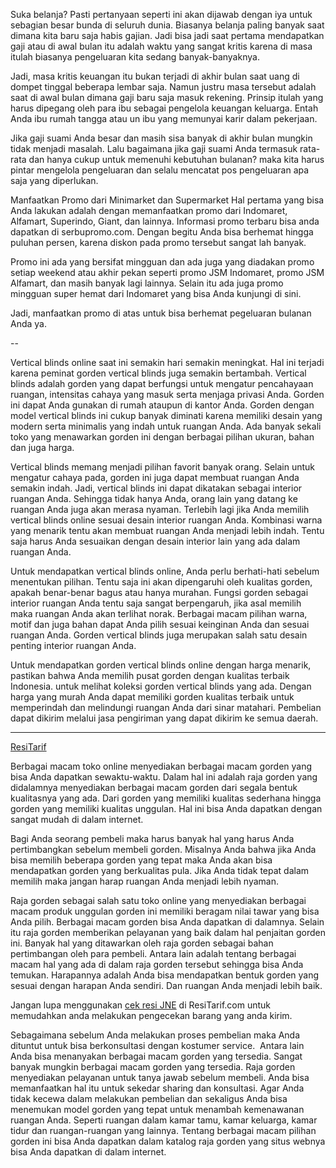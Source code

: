 Suka belanja? Pasti pertanyaan seperti ini akan dijawab dengan iya untuk sebagian besar bunda di seluruh dunia. Biasanya belanja paling banyak saat dimana kita baru saja habis gajian. Jadi bisa jadi saat pertama mendapatkan gaji atau di awal bulan itu adalah waktu yang sangat kritis karena di masa itulah biasanya pengeluaran kita sedang banyak-banyaknya.

Jadi, masa kritis keuangan itu bukan terjadi di akhir bulan saat uang di dompet tinggal beberapa lembar saja. Namun justru masa tersebut adalah saat di awal bulan dimana gaji baru saja masuk rekening. Prinsip itulah yang harus dipegang oleh para ibu sebagai pengelola keuangan keluarga. Entah Anda ibu rumah tangga atau un ibu yang memunyai karir dalam pekerjaan.

Jika gaji suami Anda besar dan masih sisa banyak di akhir bulan mungkin tidak menjadi masalah. Lalu bagaimana jika gaji suami Anda termasuk rata-rata dan hanya cukup untuk memenuhi kebutuhan bulanan? maka kita harus pintar mengelola pengeluaran dan selalu mencatat pos pengeluaran apa saja yang diperlukan.

Manfaatkan Promo dari Minimarket dan Supermarket
Hal pertama yang bisa Anda lakukan adalah dengan memanfaatkan promo dari Indomaret, Alfamart, Superindo, Giant, dan lainnya. Informasi promo terbaru bisa anda dapatkan di serbupromo.com. Dengan begitu Anda bisa berhemat hingga puluhan persen, karena diskon pada promo tersebut sangat lah banyak.

Promo ini ada yang bersifat mingguan dan ada juga yang diadakan promo setiap weekend atau akhir pekan seperti promo JSM Indomaret, promo JSM Alfamart, dan masih banyak lagi lainnya. Selain itu ada juga promo mingguan super hemat dari Indomaret yang bisa Anda kunjungi di sini.

Jadi, manfaatkan promo di atas untuk bisa berhemat pegeluaran bulanan Anda ya.

--

Vertical blinds online saat ini semakin hari semakin meningkat. Hal ini terjadi karena peminat gorden vertical blinds juga semakin bertambah. Vertical blinds adalah gorden yang dapat berfungsi untuk mengatur pencahayaan ruangan, intensitas cahaya yang masuk serta menjaga privasi Anda. Gorden ini dapat Anda gunakan di rumah ataupun di kantor Anda. Gorden dengan model vertical blinds ini cukup banyak diminati karena memiliki desain yang modern serta minimalis yang indah untuk ruangan Anda. Ada banyak sekali toko yang menawarkan gorden ini dengan berbagai pilihan ukuran, bahan dan juga harga.

Vertical blinds memang menjadi pilihan favorit banyak orang. Selain untuk mengatur cahaya pada, gorden ini juga dapat membuat ruangan Anda semakin indah. Jadi, vertical blinds ini dapat dikatakan sebagai interior ruangan Anda. Sehingga tidak hanya Anda, orang lain yang datang ke ruangan Anda juga akan merasa nyaman. Terlebih lagi jika Anda memilih vertical blinds online sesuai desain interior ruangan Anda. Kombinasi warna yang menarik tentu akan membuat ruangan Anda menjadi lebih indah. Tentu saja harus Anda sesuaikan dengan desain interior lain yang ada dalam ruangan Anda.

Untuk mendapatkan vertical blinds online, Anda perlu berhati-hati sebelum menentukan pilihan. Tentu saja ini akan dipengaruhi oleh kualitas gorden, apakah benar-benar bagus atau hanya murahan. Fungsi gorden sebagai interior ruangan Anda tentu saja sangat berpengaruh, jika asal memilih maka ruangan Anda akan terlihat norak. Berbagai macam pilihan warna, motif dan juga bahan dapat Anda pilih sesuai keinginan Anda dan sesuai ruangan Anda. Gorden vertical blinds juga merupakan salah satu desain penting interior ruangan Anda.

Untuk mendapatkan gorden vertical blinds online dengan harga menarik, pastikan bahwa Anda memilih pusat gorden dengan kualitas terbaik Indonesia. untuk melihat koleksi gorden vertical blinds yang ada. Dengan harga yang murah Anda dapat memiliki gorden kualitas terbaik untuk memperindah dan melindungi ruangan Anda dari sinar matahari. Pembelian dapat dikirim melalui jasa pengiriman yang dapat dikirim ke semua daerah.

--- 
<a href='https://resitarif.com'>ResiTarif</a>

Berbagai macam toko online menyediakan berbagai macam gorden yang bisa Anda dapatkan sewaktu-waktu. Dalam hal ini adalah raja gorden yang didalamnya menyediakan berbagai macam gorden dari segala bentuk kualitasnya yang ada. Dari gorden yang memiliki kualitas sederhana hingga gorden yang memiliki kualitas unggulan. Hal ini bisa Anda dapatkan dengan sangat mudah di dalam internet.


Bagi Anda seorang pembeli maka harus banyak hal yang harus Anda pertimbangkan sebelum membeli gorden. Misalnya Anda bahwa jika Anda bisa memilih beberapa gorden yang tepat maka Anda akan bisa mendapatkan gorden yang berkualitas pula. Jika Anda tidak tepat dalam memilih maka jangan harap ruangan Anda menjadi lebih nyaman.

Raja gorden sebagai salah satu toko online yang menyediakan berbagai macam produk unggulan gorden ini memiliki beragam nilai tawar yang bisa Anda pilih. Berbagai macam gorden bisa Anda dapatkan di dalamnya. Selain itu raja gorden memberikan pelayanan yang baik dalam hal penjaitan gorden ini. Banyak hal yang ditawarkan oleh raja gorden sebagai bahan pertimbangan oleh para pembeli. Antara lain adalah tentang berbagai macam hal yang ada di dalam raja gorden tersebut sehingga bisa Anda temukan. Harapannya adalah Anda bisa mendapatkan bentuk gorden yang sesuai dengan harapan Anda sendiri. Dan ruangan Anda menjadi lebih baik.

Jangan lupa menggunakan <a href='https://resitarif.com/blog/3-cara-cek-resi-jne-di-resitarif-com-yang-akurat'>cek resi JNE</a> di ResiTarif.com untuk memudahkan anda melakukan pengecekan barang yang anda kirim.

Sebagaimana sebelum Anda melakukan proses pembelian maka Anda dituntut untuk bisa berkonsultasi dengan kostumer service.  Antara lain Anda bisa menanyakan berbagai macam gorden yang tersedia. Sangat banyak mungkin berbagai macam gorden yang tersedia. Raja gorden menyediakan pelayanan untuk tanya jawab sebelum membeli. Anda bisa memanfaatkan hal itu untuk sekedar sharing dan konsultasi. Agar Anda tidak kecewa dalam melakukan pembelian dan sekaligus Anda bisa menemukan model gorden yang tepat untuk menambah kemenawanan ruangan Anda. 
Seperti ruangan dalam kamar tamu, kamar keluarga, kamar tidur dan ruangan-ruangan yang lainnya. Tentang berbagai macam pilihan gorden ini bisa Anda dapatkan dalam katalog raja gorden yang situs webnya bisa Anda dapatkan di dalam internet.
